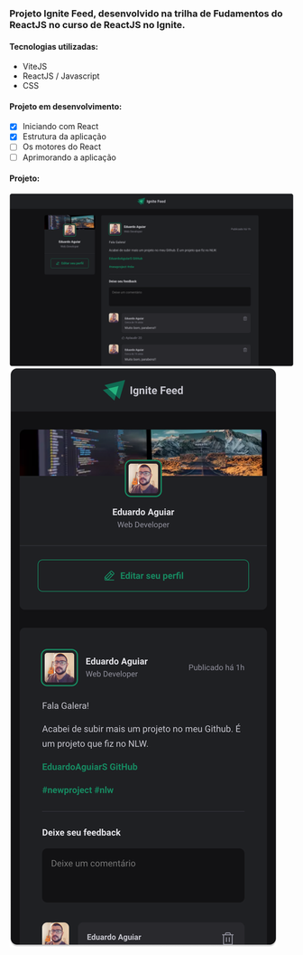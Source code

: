 ### Projeto Ignite Feed, desenvolvido na trilha de Fudamentos do ReactJS no curso de ReactJS no Ignite.

#### Tecnologias utilizadas:

- ViteJS
- ReactJS / Javascript
- CSS

#### Projeto em desenvolvimento:

- [x] Iniciando com React
- [x] Estrutura da aplicação
- [ ] Os motores do React
- [ ] Aprimorando a aplicação

#### Projeto:

![img](./public/readme/desktop.png)
![img](public/readme/mobile.png)
